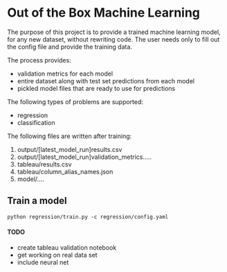 # Out of the Box Machine Learning

The purpose of this project is to provide a trained machine learning model, for any new dataset, without rewriting code. The user needs only to fill out the config file and provide the training data. 

The process provides: 
- validation metrics for each model
- entire dataset along with test set predictions from each model
- pickled model files that are ready to use for predictions


The following types of problems are supported:
- regression 
- classification

The following files are written after training:
1. output/[latest_model_run]results.csv
1. output/[latest_model_run]validation_metrics.....
2. tableau/results.csv
3. tableau/column_alias_names.json
4. model/....

## Train a model 

```
python regression/train.py -c regression/config.yaml
```

#### TODO

- create tableau validation notebook
- get working on real data set
- include neural net
